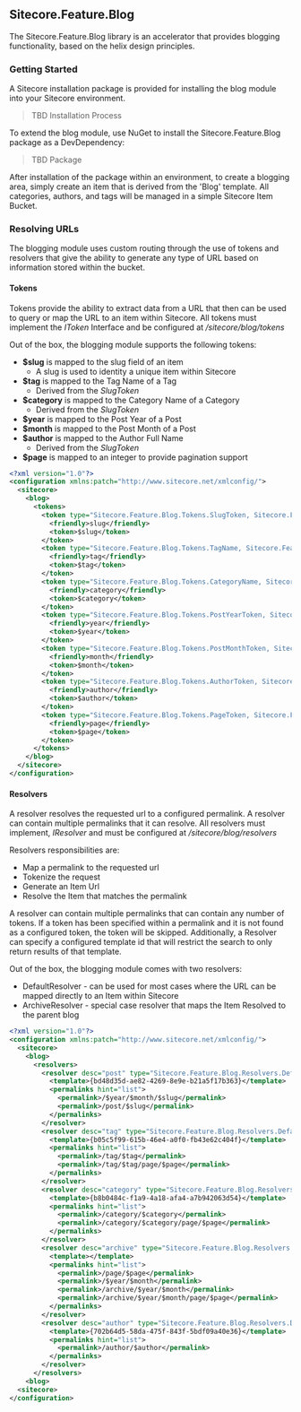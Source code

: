 ﻿## Sitecore.Feature.Blog

The Sitecore.Feature.Blog library is an accelerator that provides blogging functionality, based on the helix design principles.

### Getting Started

A Sitecore installation package is provided for installing the blog module into your Sitecore environment.

> TBD Installation Process

To extend the blog module, use NuGet to install the Sitecore.Feature.Blog package as a DevDependency:

> TBD Package


After installation of the package within an environment, to create a blogging area, simply create an item that is derived from the 'Blog' template. All categories, authors, and tags will be managed in a simple Sitecore Item Bucket. 

### Resolving URLs

The blogging module uses custom routing through the use of tokens and resolvers that give the ability to generate any type of URL based on information stored within the bucket.

#### Tokens

Tokens provide the ability to extract data from a URL that then can be used to query or map the URL to an item within Sitecore. All tokens must implement the _IToken_ Interface and be configured at _/sitecore/blog/tokens_

Out of the box, the blogging module supports the following tokens:

* **$slug** is mapped to the slug field of an item
  *  A slug is used to identity a unique item within Sitecore
* **$tag** is mapped to the Tag Name of a Tag
  * Derived from the _SlugToken_
* **$category** is mapped to the Category Name of a Category
  * Derived from the _SlugToken_
* **$year** is mapped to the Post Year of a Post
* **$month** is mapped to the Post Month of a Post
* **$author** is mapped to the Author Full Name
  * Derived from the _SlugToken_
* **$page** is mapped to an integer to provide pagination support
```xml
<?xml version="1.0"?>
<configuration xmlns:patch="http://www.sitecore.net/xmlconfig/">
  <sitecore>
    <blog>
      <tokens>
        <token type="Sitecore.Feature.Blog.Tokens.SlugToken, Sitecore.Feature.Blog">
          <friendly>slug</friendly>
          <token>$slug</token>
        </token>
        <token type="Sitecore.Feature.Blog.Tokens.TagName, Sitecore.Feature.Blog">
          <friendly>tag</friendly>
          <token>$tag</token>
        </token>
        <token type="Sitecore.Feature.Blog.Tokens.CategoryName, Sitecore.Feature.Blog">
          <friendly>category</friendly>
          <token>$category</token>
        </token>
        <token type="Sitecore.Feature.Blog.Tokens.PostYearToken, Sitecore.Feature.Blog">
          <friendly>year</friendly>
          <token>$year</token>
        </token>
        <token type="Sitecore.Feature.Blog.Tokens.PostMonthToken, Sitecore.Feature.Blog">
          <friendly>month</friendly>
          <token>$month</token>
        </token>
        <token type="Sitecore.Feature.Blog.Tokens.AuthorToken, Sitecore.Feature.Blog">
          <friendly>author</friendly>
          <token>$author</token>
        </token>
        <token type="Sitecore.Feature.Blog.Tokens.PageToken, Sitecore.Feature.Blog">
          <friendly>page</friendly>
          <token>$page</token>
        </token>
      </tokens>
    </blog>
  </sitecore>
</configuration>
```


#### Resolvers

A resolver resolves the requested url to a configured permalink. A resolver can contain multiple permalinks that it can resolve. All resolvers must implement, _IResolver_ and must be configured at _/sitecore/blog/resolvers_

Resolvers responsibilities are:

* Map a permalink to the requested url
* Tokenize the request
* Generate an Item Url
* Resolve the Item that matches the permalink

A resolver can contain multiple permalinks that can contain any number of tokens. If a token has been specified within a permalink and it is not found as a configured token, the token will be skipped. Additionally, a Resolver can specify a configured template id that will restrict the search to only return results of that template.

Out of the box, the blogging module comes with two resolvers:

* DefaultResolver - can be used for most cases where the URL can be mapped directly to an Item within Sitecore
* ArchiveResolver - special case resolver that maps the Item Resolved to the parent blog

```xml
<?xml version="1.0"?>
<configuration xmlns:patch="http://www.sitecore.net/xmlconfig/">
  <sitecore>
    <blog>
      <resolvers>
        <resolver desc="post" type="Sitecore.Feature.Blog.Resolvers.DefaultResolver, Sitecore.Feature.Blog" resolve="true">
          <template>{bd48d35d-ae82-4269-8e9e-b21a5f17b363}</template>
          <permalinks hint="list">
            <permalink>/$year/$month/$slug</permalink>
            <permalink>/post/$slug</permalink>
          </permalinks>
        </resolver>
        <resolver desc="tag" type="Sitecore.Feature.Blog.Resolvers.DefaultResolver, Sitecore.Feature.Blog" resolve="true">
          <template>{b05c5f99-615b-46e4-a0f0-fb43e62c404f}</template>
          <permalinks hint="list">
            <permalink>/tag/$tag</permalink>
            <permalink>/tag/$tag/page/$page</permalink>
          </permalinks>
        </resolver>
        <resolver desc="category" type="Sitecore.Feature.Blog.Resolvers.DefaultResolver, Sitecore.Feature.Blog" resolve="true">
          <template>{b8b0484c-f1a9-4a18-afa4-a7b942063d54}</template>
          <permalinks hint="list">
            <permalink>/category/$category</permalink>
            <permalink>/category/$category/page/$page</permalink>
          </permalinks>
        </resolver>
        <resolver desc="archive" type="Sitecore.Feature.Blog.Resolvers.ArchiveResolver, Sitecore.Feature.Blog" resolve="true">
          <template></template>
          <permalinks hint="list">
            <permalink>/page/$page</permalink>
            <permalink>/$year/$month</permalink>
            <permalink>/archive/$year/$month</permalink>
            <permalink>/archive/$year/$month/page/$page</permalink>
          </permalinks>
        </resolver>
        <resolver desc="author" type="Sitecore.Feature.Blog.Resolvers.DefaultResolver, Sitecore.Feature.Blog" resolve="true">
          <template>{702b64d5-58da-475f-843f-5bdf09a40e36}</template>
          <permalinks hint="list">
            <permalink>/author/$author</permalink>
          </permalinks>
        </resolver>
      </resolvers>   
    <blog>
  <sitecore>
</configuration>